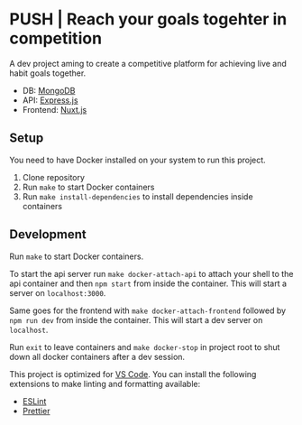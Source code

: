 # PUSH | Reach your goals togehter in competition

A dev project aming to create a competitive platform for achieving live and
habit goals together.

- DB: [MongoDB](https://www.mongodb.com/de)
- API: [Express.js](https://expressjs.com/)
- Frontend: [Nuxt.js](https://nuxtjs.org/)

## Setup
You need to have Docker installed on your system to run this project.

1. Clone repository
2. Run `make` to start Docker containers
3. Run `make install-dependencies` to install dependencies inside containers

## Development
Run `make` to start Docker containers.

To start the api server run `make docker-attach-api` to attach your shell to the
api container and then `npm start` from inside the container. This will start a
server on `localhost:3000`.

Same goes for the frontend with `make docker-attach-frontend` followed by
`npm run dev` from inside the container. This will start a dev server
on `localhost`.

Run `exit` to leave containers and `make docker-stop` in project root to
shut down all docker containers after a dev session.

This project is optimized for [VS Code](https://code.visualstudio.com/). You
can install the following extensions to make linting and formatting available:

- [ESLint](https://marketplace.visualstudio.com/items?itemName=dbaeumer.vscode-eslint)
- [Prettier](https://marketplace.visualstudio.com/items?itemName=esbenp.prettier-vscode)